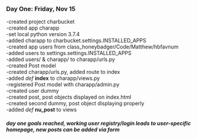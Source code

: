 
### Day One: Friday, Nov 15  

-created project charbucket  
-created app charapp  
-set local python version 3.7.4  
-added charapp to charbucket.settings.INSTALLED_APPS  
-created app users from class_honeybadger/Code/Matthew/hbfavnum  
-added users to settings.settings.INSTALLED_APPS  
-added users/ & charapp/ to charapp/urls.py  
-created Post model  
-created charapp/urls.py, added route to index  
-added *def* **index** to charapp/views.py  
-registered Post model with charapp/admin.py  
-created user dummy  
-created post, post objects displayed on index.html  
-created second dummy, post object displaying properly  
-added *def* **nu_post** to views  
##### day one goals reached, working user registry/login leads to user-specific homepage, new posts can be added via form
